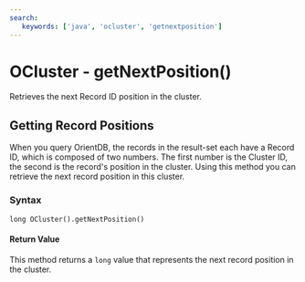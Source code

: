 ```yaml
---
search:
   keywords: ['java', 'ocluster', 'getnextposition']
---
```


# OCluster - getNextPosition()

Retrieves the next Record ID position in the cluster.

## Getting Record Positions

When you query OrientDB, the records in the result-set each have a Record ID, which is composed of two numbers.  The first number is the Cluster ID, the second is the record's position in the cluster.  Using this method you can retrieve the next record position in this cluster.

### Syntax

```
long OCluster().getNextPosition()
```

#### Return Value

This method returns a `long` value that represents the next record position in the cluster.
